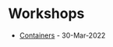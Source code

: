 # Workshops

- [Containers](https://github.com/Troplabs/workshops/blob/containers/containers/README.md) - 30-Mar-2022

